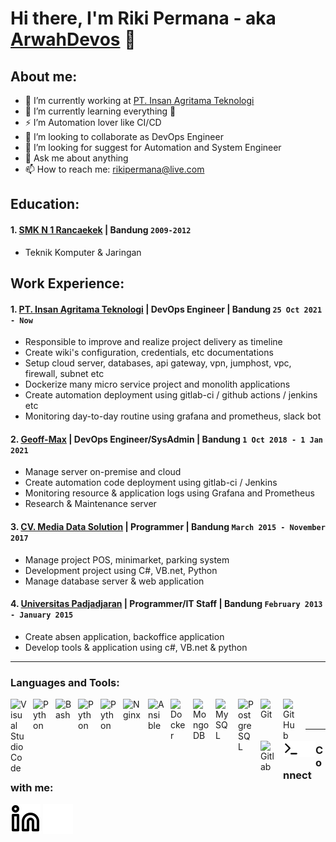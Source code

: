 # Hi there, I'm Riki Permana - aka [ArwahDevos](https://github.com/ArwahDevops) 👋
## About me:
- 🔭 I’m currently working at [PT. Insan Agritama Teknologi](https://inagri.asia)
- 🌱 I’m currently learning everything 🤣
- ⚡  I’m Automation lover like CI/CD
- 👯 I’m looking to collaborate as DevOps Engineer
- 🤔 I’m looking for suggest for Automation and System Engineer
- 💬 Ask me about anything
- 📫 How to reach me: rikipermana@live.com

## Education:

#### 1. [SMK N 1 Rancaekek]() | Bandung `2009-2012`
   - Teknik Komputer & Jaringan

## Work Experience:
#### 1. [PT. Insan Agritama Teknologi](https://inagri.asia) | DevOps Engineer | Bandung `25 Oct 2021 - Now`
   - Responsible to improve and realize project delivery as timeline
   - Create wiki's configuration, credentials, etc documentations
   - Setup cloud server, databases, api gateway, vpn, jumphost, vpc, firewall, subnet etc
   - Dockerize many micro service project and monolith applications
   - Create automation deployment using gitlab-ci / github actions / jenkins etc
   - Monitoring day-to-day routine using grafana and prometheus, slack bot
#### 2. [Geoff-Max](https://geoff-max.com) | DevOps Engineer/SysAdmin | Bandung `1 Oct 2018 - 1 Jan 2021`
   - Manage server on-premise and cloud
   - Create automation code deployment using gitlab-ci / Jenkins
   - Monitoring resource & application logs using Grafana and Prometheus
   - Research & Maintenance server
#### 3. [CV. Media Data Solution]() | Programmer | Bandung `March 2015 - November 2017`
   - Manage project POS, minimarket, parking system
   - Development project using C#, VB.net, Python
   - Manage database server & web application
#### 4. [Universitas Padjadjaran](https://www.unpad.ac.id) | Programmer/IT Staff | Bandung `February 2013 - January 2015`
   - Create absen application, backoffice application
   - Develop tools & application using c#, VB.net & python

---

### Languages and Tools:

[<img align="left" alt="Visual Studio Code" width="26px" src="https://cdn.jsdelivr.net/gh/devicons/devicon/icons/vscode/vscode-original.svg" style="padding-right:10px;" />][webdev]
[<img align="left" alt="Python" width="26px" src="https://user-images.githubusercontent.com/19824574/41482054-47a3a702-70a2-11e8-9561-de51c5f71220.png" style="padding-right:10px;" />][webdev]
[<img align="left" alt="Bash" width="26px" src="https://cdn.jsdelivr.net/gh/devicons/devicon/icons/bash/bash-original.svg" style="padding-right:10px;" />][webdev]
[<img align="left" alt="Python" width="26px" src="https://upload.wikimedia.org/wikipedia/commons/thumb/c/c3/Python-logo-notext.svg/110px-Python-logo-notext.svg.png?20100317150552" style="padding-right:10px;" />][webdev]
[<img align="left" alt="Python" width="26px" src="https://cdn.jsdelivr.net/gh/devicons/devicon/icons/go/go-original.svg" style="padding-right:10px;" />][webdev]
[<img align="left" alt="Nginx" width="30px" src="https://cdn.jsdelivr.net/gh/devicons/devicon/icons/nginx/nginx-original.svg" style="padding-right:10px;" />][webdev]
[<img align="left" alt="Ansible" width="26px" src="https://cdn.jsdelivr.net/gh/devicons/devicon/icons/ansible/ansible-original.svg" style="padding-right:10px;" />][webdev]
[<img align="left" alt="Docker" width="26px" src="https://cdn.jsdelivr.net/gh/devicons/devicon/icons/docker/docker-original.svg" style="padding-right:10px;" />][webdev]
[<img align="left" alt="MongoDB" width="26px" src="https://cdn.jsdelivr.net/gh/devicons/devicon/icons/mongodb/mongodb-original.svg" style="padding-right:10px;" />][webdev]
[<img align="left" alt="MySQL" width="26px" src="https://cdn.jsdelivr.net/gh/devicons/devicon/icons/mysql/mysql-original.svg" style="padding-right:10px;" />][webdev]
[<img align="left" alt="PostgreSQL" width="26px" src="https://cdn.jsdelivr.net/gh/devicons/devicon/icons/postgresql/postgresql-original.svg" style="padding-right:10px;" />][webdev]
[<img align="left" alt="Git" width="26px" src="https://cdn.jsdelivr.net/gh/devicons/devicon/icons/git/git-original.svg" style="padding-right:10px;" />][webdev]
[<img align="left" alt="GitHub" width="26px" src="https://user-images.githubusercontent.com/3369400/139448065-39a229ba-4b06-434b-bc67-616e2ed80c8f.png" style="padding-right:10px;" />][webdev]
[<img align="left" alt="Gitlab" width="26px" src="https://cdn.jsdelivr.net/gh/devicons/devicon/icons/gitlab/gitlab-original.svg" style="padding-right:10px;" />][webdev]
[<img align="left" alt="Terminal" width="26px" src="./img/terminal-light.svg" />][webdev]
[<img align="left" alt="Terminal" width="26px" src="./img/terminal-dark.svg" />][webdev]


<br />
<br />

---
### Connect with me:

[![website](./img/linkedin-light.svg)](https://www.linkedin.com/in/riki-permana#gh-light-mode-only)
[![website](./img/linkedin-dark.svg)](https://www.linkedin.com/in/riki-permana#gh-dark-mode-only)




[webdev]: https://github.com/ArwahDevops/ArwahDevops
